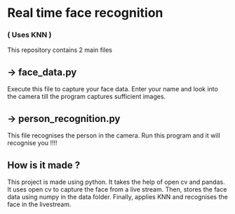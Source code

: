 # Real time face recognition
### ( Uses KNN )
This repository contains 2 main files

##  -> face_data.py
   Execute this file to capture your face data.
   Enter your name and look into the camera till the program captures sufficient images.

## -> person_recognition.py
   This file recognises the person in the camera.
   Run this program and it will recognise you !!!!

## How is it made ?
  This project is made using python.
  It takes the help of open cv and pandas. 
  It uses open cv to capture the face from a live stream.
  Then, stores the face data using numpy in the data folder.
  Finally, applies KNN and recognises the face in the livestream.
